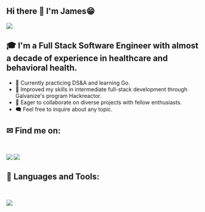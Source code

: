 ## Hi there 👋 I'm James😁 
<div>
<span><img src="https://img.shields.io/github/followers/JamesClover?label=Followers&logo=Github"/></span>
</div>

## 🎓 I'm a Full Stack Software Engineer with almost a decade of experience in healthcare and behavioral health.
- 🚀 Currently practicing DS&A and learning Go.
- 🌿 Improved my skills in intermediate full-stack development through Galvanize's program Hackreactor.
- 🤝 Eager to collaborate on diverse projects with fellow enthusiasts.
- 🗨️ Feel free to inquire about any topic.

## ✉ Find me on:
<br />
<p align="left">
 <a href="https://www.linkedin.com/in/jamesmichaelclover/" target="_blank" rel="noopener noreferrer"> 
  <img src='https://img.shields.io/badge/LinkedIn-0077B5?style=for-the-badge&logo=linkedin&logoColor=white' align='left' />
 </a>
 <a href="mailto:jamesmclover93@gmail.com"> 
  <img src='https://img.shields.io/badge/Gmail-D14836?style=for-the-badge&logo=gmail&logoColor=white' align='left' />
 </a>
</p>
<br />

## 🧰 Languages and Tools:
<br />
<p align="left">
  <a href="https://skillicons.dev">
    <img src="https://skillicons.dev/icons?i=js,ts,python,html,css,tailwind,jquery,react,express,babel,jest,vscode,bash,git,github,ai,linux,mongodb,MySQL,nodejs,postgres,postman,firebase,nginx,webpack" />
  </a>
</p>
